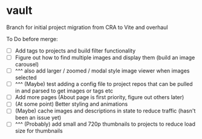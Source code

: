 # vault

Branch for initial project migration from CRA to Vite and overhaul

To Do before merge:
 - [ ] Add tags to projects and build filter functionality
 - [ ] Figure out how to find multiple images and display them (build an image carousel)
 - [ ] ^^^ also add larger / zoomed / modal style image viewer when images selected
 - [ ] ^^^ (Maybe) test adding a config file to project repos that can be pulled in and parsed to get images or tags etc
 - [ ] Add more pages (About page is first priority, figure out others later)
 - [ ] (At some point) Better styling and animations
 - [ ] (Maybe) cache images and descriptions in state to reduce traffic (hasn't been an issue yet)
 - [ ] ^^^ (Probably) add small and 720p thumbnails to projects to reduce load size for thumbnails
